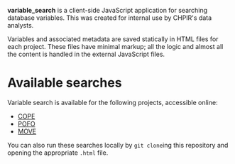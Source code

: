 **variable_search** is a client-side JavaScript application for searching database variables. This was created for internal use by CHPIR's data analysts.

Variables and associated metadata are saved statically in HTML files for each project. These files have minimal markup; all the logic and almost all the content is handled in the external JavaScript files.

Available searches
==================

Variable search is available for the following projects, accessible online:

- [COPE](http://chpir.github.com/variable_search/cope)
- [POFO](http://chpir.github.com/variable_search/pofo)
- [MOVE](http://chpir.github.com/variable_search/move)

You can also run these searches locally by `git clone`ing this repository and opening the appropriate `.html` file.